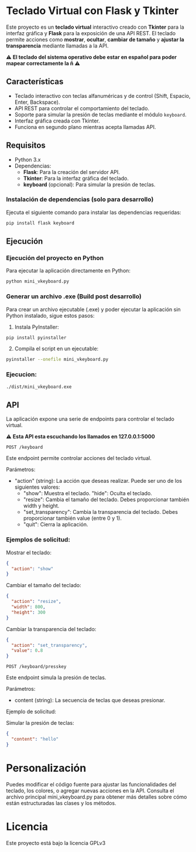 # Teclado Virtual con Flask y Tkinter

Este proyecto es un **teclado virtual** interactivo creado con **Tkinter** para la interfaz gráfica y **Flask** para la exposición de una API REST. El teclado permite acciones como **mostrar**, **ocultar**, **cambiar de tamaño** y **ajustar la transparencia** mediante llamadas a la API.

⚠️ **El teclado del sistema operativo debe estar en español para poder mapear correctamente la ñ** ⚠️

## Características

- Teclado interactivo con teclas alfanuméricas y de control (Shift, Espacio, Enter, Backspace).
- API REST para controlar el comportamiento del teclado.
- Soporte para simular la presión de teclas mediante el módulo `keyboard`.
- Interfaz gráfica creada con Tkinter.
- Funciona en segundo plano mientras acepta llamadas API.

## Requisitos

- Python 3.x
- Dependencias:
  - **Flask**: Para la creación del servidor API.
  - **Tkinter**: Para la interfaz gráfica del teclado.
  - **keyboard** (opcional): Para simular la presión de teclas.

### Instalación de dependencias (solo para desarrollo)

Ejecuta el siguiente comando para instalar las dependencias requeridas:

```bash
pip install flask keyboard
```
## Ejecución

### Ejecución del proyecto en Python

Para ejecutar la aplicación directamente en Python:

```bash
python mini_vkeyboard.py
```

### Generar un archivo .exe (Build post desarrollo)

Para crear un archivo ejecutable (.exe) y poder ejecutar la aplicación sin Python instalado, sigue estos pasos:

1. Instala PyInstaller:

```bash
pip install pyinstaller
```

2. Compila el script en un ejecutable:

```bash
pyinstaller --onefile mini_vkeyboard.py
```


### Ejecucion:

```bash
./dist/mini_vkeyboard.exe
```

## API

La aplicación expone una serie de endpoints para controlar el teclado virtual.

⚠️ **Esta API esta escuchando los llamados en 127.0.0.1:5000**

`POST /keyboard`

Este endpoint permite controlar acciones del teclado virtual.

Parámetros:


* "action" (string): La acción que deseas realizar. Puede ser uno de los siguientes valores:
    * "show": Muestra el teclado.
    "hide": Oculta el teclado.
    * "resize": Cambia el tamaño del teclado. Debes proporcionar también width y height.
    * "set_transparency": Cambia la transparencia del teclado. Debes proporcionar también value (entre 0 y 1).
    * "quit": Cierra la aplicación.


### Ejemplos de solicitud:

Mostrar el teclado:

```json
{
  "action": "show"
}
```

Cambiar el tamaño del teclado:

```json
{
  "action": "resize",
  "width": 800,
  "height": 300
}
```
Cambiar la transparencia del teclado:

```json
{
  "action": "set_transparency",
  "value": 0.8
}
```


`POST /keyboard/presskey`

Este endpoint simula la presión de teclas.

Parámetros:

* content (string): La secuencia de teclas que deseas presionar.

Ejemplo de solicitud:

Simular la presión de teclas:

```json
{
  "content": "hello"
}
```

# Personalización

Puedes modificar el código fuente para ajustar las funcionalidades del teclado, los colores, o agregar nuevas acciones en la API. Consulta el archivo principal mini_vkeyboard.py para obtener más detalles sobre cómo están estructuradas las clases y los métodos.

# Licencia
Este proyecto está bajo la licencia GPLv3